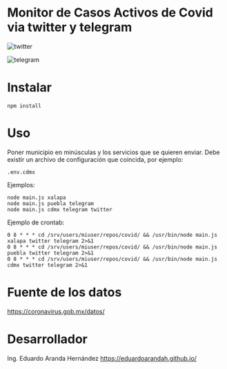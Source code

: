 # Monitor de Casos Activos de Covid via twitter y telegram

![twitter](https://user-images.githubusercontent.com/4065733/90918700-c65ab400-e3aa-11ea-8ce8-c645e3057e8b.png)

![telegram](https://user-images.githubusercontent.com/4065733/90918702-c78be100-e3aa-11ea-96cc-9c9ccac1361a.jpg)

# Instalar

```
npm install
```

# Uso

Poner municipio en minúsculas y los servicios que se quieren enviar. 
Debe existir un archivo de configuración que coincida, por ejemplo: 

`.env.cdmx`

Ejemplos:

```
node main.js xalapa
node main.js puebla telegram
node main.js cdmx telegram twitter
```

Ejemplo de crontab:

```
0 8 * * * cd /srv/users/miuser/repos/covid/ && /usr/bin/node main.js xalapa twitter telegram 2>&1
0 8 * * * cd /srv/users/miuser/repos/covid/ && /usr/bin/node main.js puebla twitter telegram 2>&1
0 8 * * * cd /srv/users/miuser/repos/covid/ && /usr/bin/node main.js cdmx twitter telegram 2>&1
``` 

# Fuente de los datos

https://coronavirus.gob.mx/datos/

# Desarrollador

Ing. Eduardo Aranda Hernández
https://eduardoarandah.github.io/
